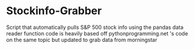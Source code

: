 # Stockinfo-Grabber
Script that automatically pulls S&amp;P 500 stock info using the pandas data reader function
code is heavily based off pythonprogramming.net 's code on the same topic but updated to grab data from morningstar

